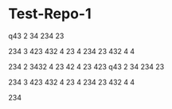 # Test-Repo-1
q43
2
34
234
23

234
3
423
432
4
23
4
234
23
432
4
4

234
2
3432
4
23
42
4
23
423
q43
2
34
234
23

234
3
423
432
4
23
4
234
23
432
4
4

234
